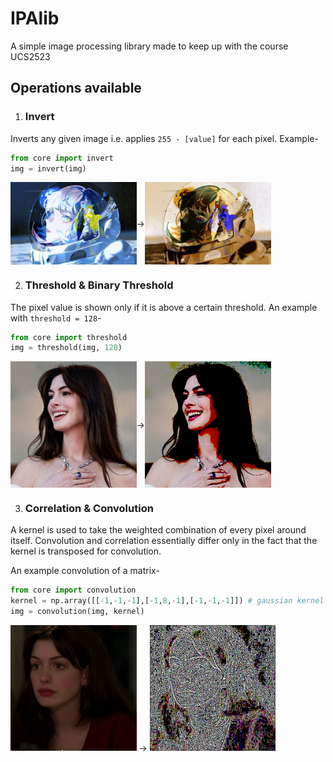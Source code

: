 # IPAlib
A simple image processing library made to keep up with the course UCS2523

## Operations available

1) ### Invert
Inverts any given image i.e. applies `255 - [value]` for each pixel.
Example-  
```py
from core import invert
img = invert(img)
```
<div style="display: flex; align-items: center">
<img src="assets/lucy_moon.jpg" alt="lucy_moon" style="max-width: 40%;" />
-> 
<img src="assets/lucy_moon_invert.jpg" alt="lucy_inv" style="max-width: 40%;" />
</div>

2) ### Threshold & Binary Threshold
The pixel value is shown only if it is above a certain threshold.
An example with `threshold = 128`-  
```py
from core import threshold
img = threshold(img, 128)
```
<div style="display: flex; align-items: center">
<img src="assets/anne_happy.jpg" alt="anne happy" style="max-width: 40%;" />
-> 
<img src="assets/anne_happy_thresh.jpg" alt="anne happy thresholded" style="max-width: 40%;" />
</div>


3) ### Correlation & Convolution
A kernel is used to take the weighted combination of every pixel around itself. Convolution and correlation essentially differ only in the fact that the kernel is transposed for convolution.  

An example convolution of a matrix-  
```py
from core import convolution
kernel = np.array([[-1,-1,-1],[-1,8,-1],[-1,-1,-1]]) # gaussian kernel
img = convolution(img, kernel)
```
<img src="assets/anne_listenin.jpg" alt="anne listenin" style="max-width: 40%;" />
-> 
<img src="assets/anne_listenin_conv.jpg" alt="anne listenin convolution" style="max-width: 40%;" />
</div>